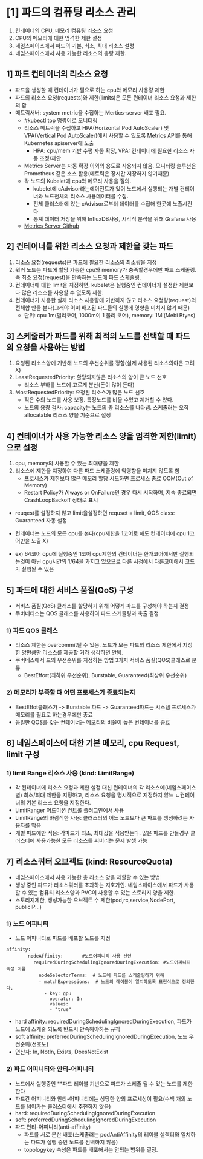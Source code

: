 # [1] 파드의 컴퓨팅 리소스 관리
1. 컨테이너의 CPU, 메모리 컴퓨팅 리소스 요청
2. CPU와 메모리에 대한 엄격한 제한 설정
3. 네임스페이스에서 파드의 기본, 최소, 최대 리소스 설정
4. 네임스페이스에서 사용 가능한 리소스의 총량 제한.

## 1] 파드 컨테이너의 리소스 요청
- 파드을 생성할 때 컨테이너가 필요로 하는 cpu와 메모리 사용량 제한
- 파드의 리소스 요청(requests)와 제한(limits)은 모든 컨테이너 리소스 요청과 제한의 합
- 메트릭서버: system metric을 수집하는 Mertics-server 배포 필요. 
	- #kubectl top 명령어로 모니터링
	- 리소스 메트릭을 수집하고 HPA(Horizontal Pod AutoScaler) 및 VPA(Vertical Pod AutoScaler)에서 사용할 수 있도록 Metrics API를 통해 Kubernetes apiserver에 노출
		- HPA: cpu/mem 기반 수평 자동 확장, VPA: 컨테이너에 필요한 리소스 자동 조정/제안
	- Metrics Server는 자동 확장 이외의 용도로 사용되지 않음. 모니터링 솔루션은 Prometheus 같은 소스 활용(메트릭은 장시간 저장하지 않기때문)
	- 각 노드의 Kubelet에 cpu와 메모리 사용을 질의. 
		- kubelet에 cAdvisor라는에이전트가 있어 노드에서 실행되는 개별 컨테이너와 노드전체의 리소스 사용데이터를 수집.
		- 전체 클러스터에 있는 cAdvisor로부터 데이터를 수집해 한곳에 노출시킨다
		- 통계 데이터 저장을 위해 InfluxDB사용, 시각적 분석을 위해 Grafana 사용
	- [Metrics Server Github](https://github.com/kubernetes-sigs/metrics-server/releases)
	
## 2] 컨테이너를 위한 리소스 요청과 제한을 갖는 파드
1. 리소스 요청(requests)은 파드에 필요한 리소스의 최소량을 지정
2. 워커 노드는 파드에 할당 가능한 cpu와 memory가 충족할경우에만 파드 스케줄링. 즉 최소 요청(request)을 만족하는 노드에 파드 스케줄링.
3. 컨테이너에 대한 limit을 지정하면, kubelet은 실행중인 컨테이너가 설정한 제한보다 많은 리소스를 사용할 수 없도록 제한.
4. 컨테이너가 사용한 실제 리소스 사용량에 기반하지 않고 리소스 요청량(request)의 전체합 만을 본다(그래야 이미 배포된 파드들의 실행에 영향을 미치지 않기 때문)
	- 단위: cpu 1m(밀리코어, 1000m이 1 물리 코어), memory: 1Mi(Mebi Btyes)
	
## 3] 스케줄러가 파드를 위해 최적의 노드를 선택할 때 파드의 요청을 사용하는 방법
1. 요청된 리소스양에 기반해 노드의 우선순위를 정함(실제 사용된 리소스의야은 고려X)
2. LeastRequestedPriority: 할당되지않은 리소스의 양이 큰 노드 선호
	- 리소스 부하를 노드에 고르게 분산(돈이 많이 든다)
3. MostRequestedPriority: 요청된 리소스가 많은 노드 선호
	- 적은 수의 노드를 사용 보장. 특정노드를 비울 수있고 제거할 수 있다.
	- 노드의 용량 검사: capacity는 노드의 총 리소스를 나타냄. 스케줄러는 오직 allocatable 리소스 양을 기준으로 설정
	
## 4] 컨테이너가 사용 가능한 리소스 양을 엄격한 제한(limit)으로 설정
1. cpu, memory의 사용할 수 있는 최대량을 제한
2. 리소스에 제한을 지정하여 다른 파드 스케줄링에 악영향을 미치지 않도록 함
	- 프로세스가 제한보다 많은 메모리 할당 시도하면 프로세스 종료 OOM(Out of Memory)
	- Restart Policy가 Always or OnFailure인 경우 다시 시작하며, 지속 종료되면 CrashLoopBackoff 상태로 표시
- reuqest를 설정하지 않고 limit을설정하면 requset = limit, QOS class: Guaranteed 자동 설정

- 컨테이너는 노드의 모든 cpu를 본다(cpu제한을 1코어로 해도 컨테이너에 cpu 1코어만을 노출 X)
- ex) 64코어 cpu에 실행중인 1코어 cpu제한의 컨테이너는 한개코어에서만 실행되는것이 아닌 cpu시간의 1/64을 가지고 있으므로 다른 시점에서 다른코어에서 코드가 실행될 수 있음

## 5] 파드에 대한 서비스 품질(QoS) 구성
- 서비스 품질(QoS) 클래스를 할당하기 위해 어떻게 파드를 구성해야 하는지 결정
- 쿠버네티스는 QOS 클래스를 사용하여 파드 스케줄링과 축출 결정
### 1) 파드 QOS 클래스
- 리소스 제한은 overcommit될 수 있음. 노드가 모든 파드의 리소스 제한에서 지정한 양만큼만 리소스를 제공할 거라 생각하면 안됨.
- 쿠버네스에서 드의 우선순위를 지정하는 방법 3가지 서비스 품질(QOS)클래스로 분류
	- BestEffort(최하위 우선순위), Burstable, Guaranteed(최상위 우선순위)

### 2) 메모리가 부족할 떄 어떤 프로세스가 종료되는지
- BestEffot클래스가 -> Burstable 파드 -> Guaranteed파드는 시스템 프로세스가 메모리를 필요로 하는경우에만 종료
- 동일한 QOS를 갖는 컨테이너는 메모리의 비율이 높은 컨테이너를 종료

## 6] 네임스페이스에 대한 기본 메모리, cpu Request, limit 구성
### 1) limit Range 리소스 사용 (kind: LimitRange)
- 각 컨테이너에 리소스 요청과 제한 설정 대신 컨테이너의 각 리소스에(네임스페이스 별) 최소/최대 제한을 지정하고, 리소스 요청을 명시적으로 지정하지 않느 ㄴ컨테이너의 기본 리소스 요청을 지정한다.
- LimitRanger 어드미션 컨트롤 플러그인에서 사용
- LimitRange의 바람직한 사용: 클러스터의 어느 노드보다 큰 파드를 생성하려는 사용자를 막음
- 개별 파드에만 적용: 각파드가 최소, 최대값을 적용받는다. 많은 파드를 만들경우 클러스터에 사용가능한 모든 리소스를 써버리는 문제 발생 가능

## 7] 리소스쿼터 오브젝트 (kind: ResourceQuota)
- 네임스페이스에서 사용 가능한 총 리소스 양을 제할할 수 있는 방법
- 생성 중인 파드가 리소스쿼터를 초과하는 지호가인. 네임스페이스에서 파드가 사용할 수 있는 컴퓨티 리소스양과 PVC이 사용할 수 있는 스토리지 양을 제한.
- 스토리지제한, 생성가능한 오브젝트 수 제한(pod,rc,service,NodePort, publicIP...)
### 1) 노드 어피니티
- 노드 어피니티로 파드를 배포할 노드를 지정
```
affinity: 
        nodeAffinity:    	#노드어피니티 사용 선언
          requiredDuringSchedulingIgnoredDuringExecution: #노드어피니티 속성 이름
            nodeSelectorTerms:  # 노드에 파드를 스케줄링하기 위해 
            - matchExpressions:  # 노드의 레이블이 일치하도록 표현식으로 정의한다.
              - key: gpu
                operator: In
                values:
                - "true"
```
- hard affinity: requiredDuringSchedulingIgnoredDuringExecution, 파드가 노드에 스케줄 되도록 반드시 만족해야하는 규칙
- soft affinity: preferredDuringSchedulingIgnoredDuringExecution, 노드 우선순위(선호도)
- 연산자: In, NotIn, Exists, DoesNotExist

### 2) 파드 어피니티와 안티-어피니티
- 노드에서 실행중인 **파드 레이블 기반으로 파드가 스케줄 될 수 있는 노드를 제한한다
- 파드간 어피니티와 안티-어피니티에는 상당한 양의 프로세싱이 필요(수백 개의 노드를 넘어가는 클러스터에서 추천하지 않음)
- hard: requiredDuringSchedulingIgnoredDuringExecution
- soft: preferredDuringSchedulingIgnoredDuringExecution
- 파드 안티-어피니티(anti-affinity)
	- 파드를 서로 분산 배포(스케줄러는 podAntiAffinity의 레이블 셀렉터와 일치하는 파드가 실행 중인 노드를 선택하지 않음)
	- topologykey 속성은 파드를 배포해서는 안되는 범위를 결정.
